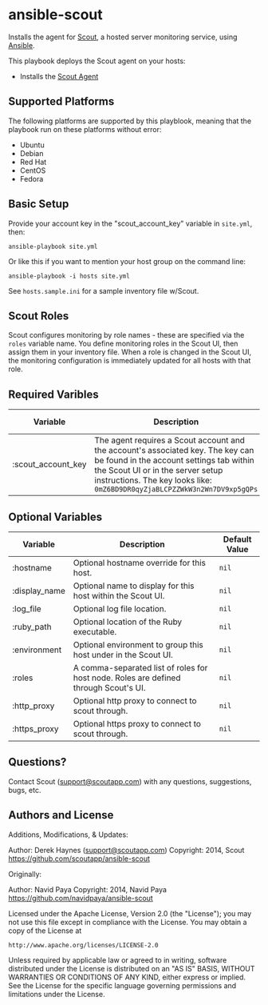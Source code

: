 # ansible-scout

Installs the agent for [Scout](http://scoutapp.com), a hosted server monitoring service, using [Ansible](https://github.com/ansible/ansible).

This playbook deploys the Scout agent on your hosts:

* Installs the [Scout Agent](http://help.scoutapp.com/v1.2/docs/agent)

## Supported Platforms

The following platforms are supported by this playblook, meaning that the playbook run on these platforms without error:

* Ubuntu
* Debian
* Red Hat
* CentOS
* Fedora

## Basic Setup

Provide your account key in the "scout_account_key" variable in `site.yml`, then:

	ansible-playbook site.yml

Or like this if you want to mention your host group on the command line:

	ansible-playbook -i hosts site.yml

See `hosts.sample.ini` for a sample inventory file w/Scout.

## Scout Roles

Scout configures monitoring by role names - these are specified via the `roles` variable name. You define monitoring roles in the Scout UI, then assign them in your inventory file. When a role is changed in the Scout UI, the monitoring configuration is immediately updated for all hosts with that role.

## Required Varibles

<table>
  <thead>
    <tr>
      <th>Variable</th>
      <th>Description</th>
      <th>Default Value</th>
    </tr>
  </thead>
  <tbody>
    <tr>
      <td style="width:15%">:scout_account_key</td>
      <td>
        The agent requires a Scout account and the account's associated key. The key can be found in the account settings tab within the Scout UI or in the server setup instructions. The key looks like:
          <code>0mZ6BD9DR0qyZjaBLCPZZWkW3n2Wn7DV9xp5gQPs</code> 
      </td>
      <td style="width:15%"><code>nil</code></td>
    </tr>
  </tbody>
</table>

## Optional Variables

<table>
  <thead>
    <tr>
      <th style="width:20%">Variable</th>
      <th>Description</th>
      <th>Default Value</th>
    </tr>
  </thead>
  <tbody>
    <tr>
      <td>:hostname</td>
      <td>Optional hostname override for this host.</td>
      <td><code>nil</code></td>
    </tr>
    <tr>
      <td>:display_name</td>
      <td>Optional name to display for this host within the Scout UI.</td>
      <td><code>nil</code></td>
    </tr>
    <tr>
      <td>:log_file</td>
      <td>Optional log file location.</td>
      <td><code>nil</code></td>
    </tr>
    <tr>
      <td>:ruby_path</td>
      <td>Optional location of the Ruby executable.</td>
      <td><code>nil</code></td>
    </tr>
    <tr>
      <td>:environment</td>
      <td>Optional environment to group this host under in the Scout UI.</td>
      <td><code>nil</code></td>
    </tr>
    <tr>
      <td>:roles</td>
      <td>A comma-separated list of roles for host node. Roles are defined through Scout's UI.</td>
      <td><code>nil</code></td>
    </tr>
    <tr>
      <td>:http_proxy</td>
      <td>Optional http proxy to connect to scout through.</td>
      <td><code>nil</code></td>
    </tr>
    <tr>
      <td>:https_proxy</td>
      <td>Optional https proxy to connect to scout through.</td>
      <td><code>nil</code></td>
    </tr>
  </tbody>
</table>

## Questions?

Contact Scout (<support@scoutapp.com>) with any questions, suggestions, bugs, etc.

## Authors and License

Additions, Modifications, & Updates:

Author: Derek Haynes (<support@scoutapp.com>)
Copyright: 2014, Scout
https://github.com/scoutapp/ansible-scout

Originally:

Author: Navid Paya
Copyright: 2014, Navid Paya
https://github.com/navidpaya/ansible-scout

Licensed under the Apache License, Version 2.0 (the "License");
you may not use this file except in compliance with the License.
You may obtain a copy of the License at

    http://www.apache.org/licenses/LICENSE-2.0

Unless required by applicable law or agreed to in writing, software
distributed under the License is distributed on an "AS IS" BASIS,
WITHOUT WARRANTIES OR CONDITIONS OF ANY KIND, either express or implied.
See the License for the specific language governing permissions and
limitations under the License.
